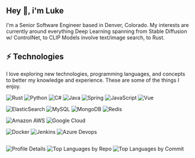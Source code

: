 ## Hey 👋, i'm Luke
I'm a Senior Software Engineer based in Denver, Colorado. My interests are currently around everything Deep Learning spanning from Stable Diffusion w/ ControlNet, to CLIP Models involve text/image search, to Rust. 

## ⚡ Technologies
I love exploring new technologies, programming languages, and concepts to better my knowledge and experience. These are some of the things I enjoy.

![Rust](https://img.shields.io/badge/-Rust-e53a25?logo=rust&style=for-the-badge&logoColor=white)
![Python](https://img.shields.io/badge/Python-3776AB?style=for-the-badge&logo=python&logoColor=white)
![C#](https://img.shields.io/badge/C%23-239120?style=for-the-badge&logo=c-sharp&logoColor=white)
![Java](https://img.shields.io/badge/-Java-ec2025?style=for-the-badge&logoColor=white&logo=Java)
![Spring](https://img.shields.io/badge/Spring-6DB33F?style=for-the-badge&logo=spring&logoColor=white)
![JavaScript](https://img.shields.io/badge/JavaScript-323330?style=for-the-badge&logo=javascript&logoColor=F7DF1E)
![Vue](https://img.shields.io/badge/Vue.js-35495E?style=for-the-badge&logo=vue.js&logoColor=4FC08D)

![ElasticSearch](https://img.shields.io/badge/Elastic_Search-005571?style=for-the-badge&logo=elasticsearch&logoColor=white)
![MySQL](https://img.shields.io/badge/MySQL-00000F?style=for-the-badge&logo=mysql&logoColor=white)
![MongoDB](https://img.shields.io/badge/-MongoDB-2ba845?style=for-the-badge&logoColor=white&logo=mongodb)
![Redis](https://img.shields.io/badge/-Redis-d82c20?style=for-the-badge&logoColor=white&logo=Redis)

![Amazon AWS](https://img.shields.io/badge/Amazon_AWS-FF9900?style=for-the-badge&logo=amazonaws&logoColor=white)
![Google Cloud](https://img.shields.io/badge/Google%20Cloud-4285f4?style=for-the-badge&logoColor=white&logo=google-cloud)

![Docker](https://img.shields.io/badge/-Docker-099cec?style=for-the-badge&logoColor=white&logo=docker)
![Jenkins](https://img.shields.io/badge/Jenkins-D24939?style=for-the-badge&logo=Jenkins&logoColor=white)
![Azure Devops](https://img.shields.io/badge/Azure_DevOps-0078D7?style=for-the-badge&logo=azure-devops&logoColor=white)

## 
![Profile Details](http://github-profile-summary-cards.vercel.app/api/cards/profile-details?username=LukeMattingly&theme=2077)
![Top Languages by Repo](https://github-profile-summary-cards.vercel.app/api/cards/repos-per-language?username=LukeMattingly&theme=2077&exclude=MATLAB,Ruby)
![Top Languages by Commit](http://github-profile-summary-cards.vercel.app/api/cards/most-commit-language?username=LukeMattingly&theme=2077&exclude=MATLAB,Ruby)

<!--
**LukeMattingly/LukeMattingly** is a ✨ _special_ ✨ repository because its `README.md` (this file) appears on your GitHub profile.

Here are some ideas to get you started:

- 🔭 I’m currently working on ...
- 🌱 I’m currently learning ...
- 👯 I’m looking to collaborate on ...
- 🤔 I’m looking for help with ...
- 💬 Ask me about ...
- 📫 How to reach me: ...
- ⚡ Fun fact: ...
-->
